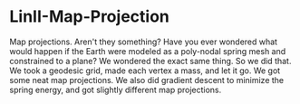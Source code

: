 # LinII-Map-Projection

Map projections. Aren't they something? Have you ever wondered what would happen if the Earth were modeled as a poly-nodal spring mesh and constrained to a plane? We wondered the exact same thing. So we did that. We took a geodesic grid, made each vertex a mass, and let it go. We got some neat map projections. We also did gradient descent to minimize the spring energy, and got slightly different map projections.
